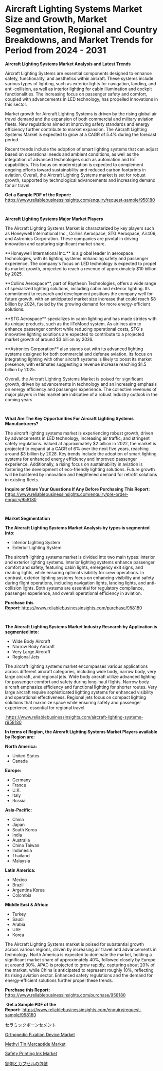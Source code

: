 <p><h1>Aircraft Lighting Systems Market Size and Growth, Market Segmentation, Regional and Country Breakdowns, and Market Trends for Period from 2024 -  2031</h1></p><p><strong>Aircraft Lighting Systems Market Analysis and Latest Trends</strong></p>
<p><p>Aircraft Lighting Systems are essential components designed to enhance safety, functionality, and aesthetics within aircraft. These systems include various types of lighting, such as exterior lights for navigation, landing, and anti-collision, as well as interior lighting for cabin illumination and cockpit functionalities. The increasing focus on passenger safety and comfort, coupled with advancements in LED technology, has propelled innovations in this sector.</p><p>Market growth for Aircraft Lighting Systems is driven by the rising global air travel demand and the expansion of both commercial and military aviation fleets. New regulations aimed at improving safety standards and energy efficiency further contribute to market expansion. The Aircraft Lighting Systems Market is expected to grow at a CAGR of 5.4% during the forecast period. </p><p>Recent trends include the adoption of smart lighting systems that can adjust based on operational needs and ambient conditions, as well as the integration of advanced technologies such as automation and IoT capabilities. This focus on modernization is expected to complement ongoing efforts toward sustainability and reduced carbon footprints in aviation. Overall, the Aircraft Lighting Systems market is set for robust growth, supported by technological advancements and increasing demand for air travel.</p></p>
<p><strong>Get a Sample PDF of the Report:&nbsp;</strong> <a href="https://www.reliablebusinessinsights.com/enquiry/request-sample/958180">https://www.reliablebusinessinsights.com/enquiry/request-sample/958180</a></p>
<p>&nbsp;</p>
<p><strong>Aircraft Lighting Systems Major Market Players</strong></p>
<p><p>The Aircraft Lighting Systems Market is characterized by key players such as Honeywell International Inc., Collins Aerospace, STG Aerospace, Air409, and Astronics Corporation. These companies are pivotal in driving innovation and capturing significant market share.</p><p>**Honeywell International Inc.** is a global leader in aerospace technologies, with its lighting systems enhancing safety and passenger experience. The company's focus on LED technology is expected to propel its market growth, projected to reach a revenue of approximately $10 billion by 2025.</p><p>**Collins Aerospace**, part of Raytheon Technologies, offers a wide range of specialized lighting solutions, including cabin and exterior lighting. Its commitment to research and development positions the company well for future growth, with an anticipated market size increase that could reach $8 billion by 2024, fueled by the growing demand for more energy-efficient solutions.</p><p>**STG Aerospace** specializes in cabin lighting and has made strides with its unique products, such as the liTeMood system. As airlines aim to enhance passenger comfort while reducing operational costs, STG's innovative lighting solutions are expected to contribute to a projected market growth of around $3 billion by 2026.</p><p>**Astronics Corporation** also stands out with its advanced lighting systems designed for both commercial and defense aviation. Its focus on integrating lighting with other aircraft systems is likely to boost its market presence, with estimates suggesting a revenue increase reaching $1.5 billion by 2025.</p><p>Overall, the Aircraft Lighting Systems Market is poised for significant growth, driven by advancements in technology and an increasing emphasis on energy efficiency and passenger experience. The collective revenues of major players in this market are indicative of a robust industry outlook in the coming years.</p></p>
<p>&nbsp;</p>
<p><strong>What Are The Key Opportunities For Aircraft Lighting Systems Manufacturers?</strong></p>
<p><p>The aircraft lighting systems market is experiencing robust growth, driven by advancements in LED technology, increasing air traffic, and stringent safety regulations. Valued at approximately $2 billion in 2022, the market is projected to expand at a CAGR of 6% over the next five years, reaching around $3 billion by 2028. Key trends include the adoption of smart lighting systems for enhanced energy efficiency and improved passenger experience. Additionally, a rising focus on sustainability in aviation is fostering the development of eco-friendly lighting solutions. Future growth will be bolstered by innovation and heightened demand for retrofit solutions in existing fleets.</p></p>
<p><strong>Inquire or Share Your Questions If Any Before Purchasing This Report:</strong> <a href="https://www.reliablebusinessinsights.com/enquiry/pre-order-enquiry/958180">https://www.reliablebusinessinsights.com/enquiry/pre-order-enquiry/958180</a></p>
<p>&nbsp;</p>
<p><strong>Market Segmentation</strong></p>
<p><strong>The Aircraft Lighting Systems Market Analysis by types is segmented into:</strong></p>
<p><ul><li>Interior Lighting System</li><li>Exterior Lighting System</li></ul></p>
<p><p>The aircraft lighting systems market is divided into two main types: interior and exterior lighting systems. Interior lighting systems enhance passenger comfort and safety, featuring cabin lights, emergency exit signs, and reading lights, while ensuring optimal visibility for crew operations. In contrast, exterior lighting systems focus on enhancing visibility and safety during flight operations, including navigation lights, landing lights, and anti-collision lights. Both systems are essential for regulatory compliance, passenger experience, and overall operational efficiency in aviation.</p></p>
<p><strong>Purchase this Report:&nbsp;</strong><a href="https://www.reliablebusinessinsights.com/purchase/958180">https://www.reliablebusinessinsights.com/purchase/958180</a></p>
<p>&nbsp;</p>
<p><strong>The Aircraft Lighting Systems Market Industry Research by Application is segmented into:</strong></p>
<p><ul><li>Wide Body Aircraft</li><li>Narrow Body Aircraft</li><li>Very Large Aircraft</li><li>Regional Jets</li></ul></p>
<p><p>The aircraft lighting systems market encompasses various applications across different aircraft categories, including wide body, narrow body, very large aircraft, and regional jets. Wide body aircraft utilize advanced lighting for passenger comfort and safety during long-haul flights. Narrow body aircraft emphasize efficiency and functional lighting for shorter routes. Very large aircraft require sophisticated lighting systems for enhanced visibility and operational effectiveness. Regional jets focus on compact lighting solutions that maximize space while ensuring safety and passenger experience, essential for regional travel.</p></p>
<p><a href="https://www.reliablebusinessinsights.com/aircraft-lighting-systems-r958180">&nbsp;https://www.reliablebusinessinsights.com/aircraft-lighting-systems-r958180</a></p>
<p><strong>In terms of Region, the Aircraft Lighting Systems Market Players available by Region are:</strong></p>
<p>
    <p> <strong> North America: </strong>
        <ul>
            <li>United States</li>
            <li>Canada</li>
        </ul>
        </p> 
    <p> <strong> Europe: </strong>
        <ul>
            <li>Germany</li>
            <li>France</li>
            <li>U.K.</li>
            <li>Italy</li>
            <li>Russia</li>
        </ul>
        </p> 
    <p> <strong> Asia-Pacific: </strong>
        <ul>
            <li>China</li>
            <li>Japan</li>
            <li>South Korea</li>
            <li>India</li>
            <li>Australia</li>
            <li>China Taiwan</li>
            <li>Indonesia</li>
            <li>Thailand</li>
            <li>Malaysia</li>
        </ul>
        </p> 
    <p> <strong> Latin America: </strong>
        <ul>
            <li>Mexico</li>
            <li>Brazil</li>
            <li>Argentina Korea</li>
            <li>Colombia</li>
        </ul>
        </p> 
    <p> <strong> Middle East & Africa: </strong>
        <ul>
            <li>Turkey</li>
            <li>Saudi</li>
            <li>Arabia</li>
            <li>UAE</li>
            <li>Korea</li>
        </ul>
    </p>
    </p>
<p><p>The Aircraft Lighting Systems market is poised for substantial growth across various regions, driven by increasing air travel and advancements in technology. North America is expected to dominate the market, holding a significant market share of approximately 40%, followed closely by Europe at around 30%. APAC is projected to grow rapidly, capturing about 20% of the market, while China is anticipated to represent roughly 10%, reflecting its rising aviation sector. Enhanced safety regulations and the demand for energy-efficient solutions further propel these trends.</p></p>
<p><strong>Purchase this Report: </strong><a href="https://www.reliablebusinessinsights.com/purchase/958180">https://www.reliablebusinessinsights.com/purchase/958180</a></p>
<p>&nbsp;<strong>Get a Sample PDF of the Report:&nbsp;&nbsp;</strong><a href="https://www.reliablebusinessinsights.com/enquiry/request-sample/958180">https://www.reliablebusinessinsights.com/enquiry/request-sample/958180</a></p>
<p><strong></strong></p>
<p><p><a href="https://medium.com/@tubbs463/ceramic-bone-cement-market-%E3%81%AE%E3%82%B0%E3%83%AD%E3%83%BC%E3%83%90%E3%83%AB%E5%B8%82%E5%A0%B4%E6%A6%82%E8%A6%81%E3%81%AF-%E4%B8%96%E7%95%8C%E3%81%8A%E3%82%88%E3%81%B3%E4%B8%BB%E8%A6%81%E5%B8%82%E5%A0%B4%E3%81%AB%E3%81%8A%E3%81%91%E3%82%8B%E6%A5%AD%E7%95%8C%E3%81%AB%E5%BD%B1%E9%9F%BF%E3%82%92%E4%B8%8E%E3%81%88%E3%82%8B%E4%B8%BB%E8%A6%81%E3%81%AA%E3%83%88%E3%83%AC%E3%83%B3%E3%83%89%E3%81%AB%E3%81%A4%E3%81%84%E3%81%A6-%E7%8B%AC%E8%87%AA%E3%81%AE%E8%A6%96%E7%82%B9%E3%82%92%E6%8F%90%E4%BE%9B%E3%81%97%E3%81%BE%E3%81%99-061f39de2ea7">セラミックボーンセメント</a></p><p><a href="https://www.linkedin.com/pulse/orthopedic-fixation-device-market-size-segmentation-trends-wcsce?trackingId=BcuAnBF7RgGI%2FeSp5jZWXQ%3D%3D">Orthopedic Fixation Device Market</a></p><p><a href="https://issuu.com/reportprime-2/docs/methyl-tin-mercaptide-market-size-2_1c05a0885f2cd1">Methyl Tin Mercaptide Market</a></p><p><a href="https://github.com/aiko92han/Market-Research-Report-List-1/blob/main/safety-printing-ink-market.md">Safety Printing Ink Market</a></p><p><a href="https://medium.com/@tubbs463/%E5%B8%82%E5%A0%B4%E3%81%AE%E6%B4%9E%E5%AF%9F-%E3%82%B0%E3%83%AD%E3%83%BC%E3%83%90%E3%83%AB%E3%81%AA%E9%8C%A0%E5%89%A4%E3%81%8A%E3%82%88%E3%81%B3%E3%82%AB%E3%83%97%E3%82%BB%E3%83%AB%E5%8C%85%E8%A3%85%E5%B8%82%E5%A0%B4%E3%81%AE%E4%BA%88%E6%B8%AC%E3%81%A8%E9%9D%A9%E6%96%B0%E3%81%AE%E3%83%88%E3%83%AC%E3%83%B3%E3%83%89-2024%E5%B9%B4-2031%E5%B9%B4-dcdf652de265">錠剤とカプセルの包装</a></p></p>